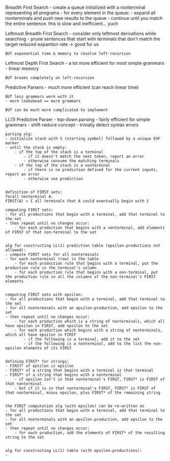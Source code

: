 Breadth First Search
	- create a queue initialized with a nonterminal representing all programs
	- for every element in the queue:
    	- expand all nonterminals and push new results to the queue
    	- continue until you match the entire sentence.
	this is slow and inefficient... yuch

Leftmost Breadth First Search
	- consider only leftmost derivations while searching
	- prune sentences that start with terminals that don't match the target
	reduced expantion rate -> good for us

	BUT exponential time & memory to resolve left-recursion

Leftmost Depth First Search
	- a lot more efficient for most simple grammars
	- linear memory

	BUT breaks completely on left-recursion

Predictive Parsers
	- much more efficient (can reach linear time)

	BUT less grammars work with it
	- more lookahead == more grammars

	BUT can be much more complicated to implement

LL(1) Predictive Parser
	- top-down parsing
	- fairly efficient for simple grammars
	- shift-reduce concept
	- trivially detect syntax errors


	parsing alg:
	- initialize stack with S (starting symbol) followed by a unique EOF marker
	- until the stack is empty:
    	- if the top of the stack is a terminal
        	- if it doesn't match the next token, report an error
        	- otherwise consume the matching terminals
      	- if the top of the stack is a nonterminal
        	- if there is no prediction defined for the current inputs, report an error
        	- otherwise use prediction
	

	definition of FIRST sets:
	forall nonterminal A.
	FIRST(A) = { all terminals that A could eventually begin with }

	computing FIRST sets:
	- for all productions that begin with a terminal, add that terminal to the set
	- then repeat until no changes occur:
    	- for each production that begins with a nonterminal, add elements of FIRST of that non-terminal to the set


	alg for constructing LL(1) prediction table (epsilon-productions not allowed):
	- compute FIRST sets for all nonterminals
	- for each nonterminal (row) in the table
    	- for each production rule that begins with a terminal, put the production rule in the terminal's column
    	- for each production rule that begins with a non-terminal, put the production rule in all the columns of the non-terminal's FIRST elements
	

	computing FIRST sets with epsilon:
	- for all productions that begin with a terminal, add that terminal to the set
	- for all nonterminals with an epsilon-production, add epsilon to the set
	- then repeat until no changes occur:
    	- for each production which is a string of nonterminals, which all have epsilon in FIRST, add epsilon to the set
    	- for each production which begins with a string of nonterminals, which all have epsilon in FIRST
        	- if the following is a terminal, add it to the set
        	- if the following is a nonterminal, add to the list the non-epsilon elements of its FIRST


	defining FIRST* for strings:
	- FIRST* of epsilon is epsilon
	- FIRST* of a string that begins with a terminal is that terminal
	- FIRST* of a string that begins with a nonterminal
    	- if epsilon isn't in that nonterminal's FIRST, FIRST* is FIRST of that nonterminal
    	- but if it is in that nonterminal's FIRST, FIRST* is FIRST of that nonterminal, minus epsilon, plus FIRST* of the remaining string


	the FIRST computation alg (with epsilon) can be re-written as
	- for all productions that begin with a terminal, add that terminal to the set
	- for all nonterminals with an epsilon-production, add epsilon to the set
	- then repeat until no changes occur:
    	- for each production, add the elements of FIRST* of the resulting string to the set


	alg for constructing LL(1) table (with epsilon-productions):
	- 